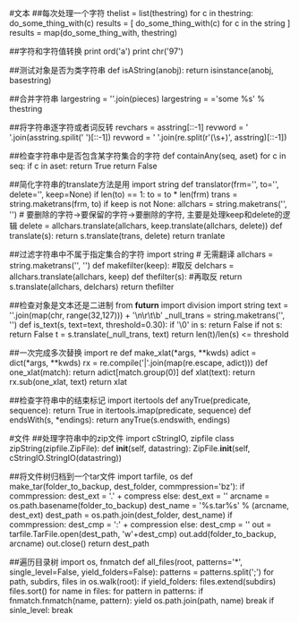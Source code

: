#文本
##每次处理一个字符
    thelist = list(thestring)
    for c in thestring:
        do_some_thing_with(c)
    results = [ do_some_thing_with(c) for c in the string ]
    results = map(do_some_thing_with, thestring)

##字符和字符值转换
    print ord('a')
    print chr('97')

##测试对象是否为类字符串
    def isAString(anobj):
        return isinstance(anobj, basestring)

##合并字符串
    largestring = ''.join(pieces)
    largestring = ='some %s' % thestring

##将字符串逐字符或者词反转
    revchars = asstring[::-1]
    revword = ' '.join(asstring.spilit(' ')[::-1])
    revword = ' '.join(re.split(r'(\s+)', asstring)[::-1])

##检查字符串中是否包含某字符集合的字符
    def containAny(seq, aset)
        for c in seq:
            if c in aset: return True
        return False

##简化字符串的translate方法是用
    import string
    def translator(frm='', to='', delete='', keep=None)
        if len(to) == 1:
            to = to * len(frm)
        trans = string.maketrans(frm, to)
        if keep is not None:
            allchars = string.maketrans('', '')
            # 要删除的字符->要保留的字符->要删除的字符, 主要是处理keep和delete的逻辑
            delete = allchars.translate(allchars, keep.translate(allchars, delete))
        def translate(s):
            return s.translate(trans, delete)
        return tranlate

##过滤字符串中不属于指定集合的字符
    import string
    # 无需翻译
    allchars = string.maketrans('', '')
    def makefilter(keep):
        #取反
        delchars = allchars.translate(allchars, keep)
        def thefilter(s):
            #再取反
            return s.translate(allchars, delchars)
        return thefilter

##检查对象是文本还是二进制
    from __futurn__ import division
    import string
    text = ''.join(map(chr, range(32,127))) + '\n\r\t\b'
    _null_trans = string.maketrans('', '')
    def is_text(s, text=text, threshold=0.30):
        if '\0' in s:
            return False
        if not s:
            return False
        t = s.translate(_null_trans, text)
        return len(t)/len(s) <= threshold

##一次完成多次替换
    import re
    def make_xlat(\*args, **kwds)
        adict = dict(\*args, **kwds)
        rx = re.compile('|'.join(map(re.escape, adict)))
        def one_xlat(match):
            return adict[match.group(0)]
        def xlat(text):
            return rx.sub(one_xlat, text)
        return xlat

##检查字符串中的结束标记
    import itertools
    def anyTrue(predicate, sequence):
        return True in itertools.imap(predicate, sequence)
    def endsWith(s, *endings):
        return anyTrue(s.endswith, endings)

#文件
##处理字符串中的zip文件
    import cStringIO, zipfile
    class zipString(zipfile.ZipFile):
        def __init__(self, datastring):
            ZipFile.__init__(self, cStringIO.StringIO(datastring))

##将文件树归档到一个tar文件
    import tarfile, os
    def make_tar(folder_to_backup, dest_folder, commpression='bz'):
        if commpression:
            dest_ext = '.' + compress
        else:
            dest_ext = ''
        arcname = os.path.basename(folder_to_backup)
        dest_name = '%s.tar%s' % (arcname, dest_ext)
        dest_path = os.path.join(dest_folder, dest_name)
        if commpression:
            dest_cmp = ':' + compression
        else:
            dest_cmp = ''
        out = tarfile.TarFile.open(dest_path, 'w'+dest_cmp)
        out.add(folder_to_backup, arcname)
        out.close()
        return dest_path

##遍历目录树
    import os, fnmatch
    def all_files(root, patterns='*', single_level=False, yield_folders=False):
        patterns = patterns.split(';')
        for path, subdirs, files in os.walk(root):
            if yield_folders:
                files.extend(subdirs)
            files.sort()
            for name in files:
                for pattern in patterns:
                    if fnmatch.fnmatch(name, pattern):
                        yield os.path.join(path, name)
                        break
            if sinle_level:
                break
